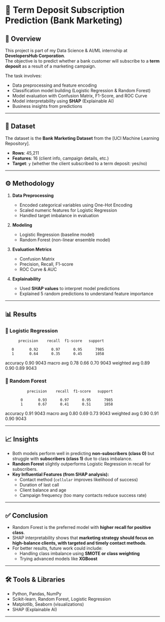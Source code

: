 # 🏦 Term Deposit Subscription Prediction (Bank Marketing)

## 📌 Overview
This project is part of my Data Science & AI/ML internship at **DevelopersHub Corporation**.  
The objective is to predict whether a bank customer will subscribe to a **term deposit** as a result of a marketing campaign.  

The task involves:
- Data preprocessing and feature encoding  
- Classification model building (Logistic Regression & Random Forest)  
- Model evaluation with Confusion Matrix, F1-Score, and ROC Curve  
- Model interpretability using **SHAP** (Explainable AI)  
- Business insights from predictions  

---

## 📂 Dataset
The dataset is the **Bank Marketing Dataset** from the [UCI Machine Learning Repository].  

- **Rows**: 45,211  
- **Features**: 16 (client info, campaign details, etc.)  
- **Target**: `y` (whether the client subscribed to a term deposit: yes/no)  

---

## ⚙️ Methodology
1. **Data Preprocessing**  
   - Encoded categorical variables using One-Hot Encoding  
   - Scaled numeric features for Logistic Regression  
   - Handled target imbalance in evaluation  

2. **Modeling**  
   - Logistic Regression (baseline model)  
   - Random Forest (non-linear ensemble model)  

3. **Evaluation Metrics**  
   - Confusion Matrix  
   - Precision, Recall, F1-score  
   - ROC Curve & AUC  

4. **Explainability**  
   - Used **SHAP values** to interpret model predictions  
   - Explained 5 random predictions to understand feature importance  

---

## 📊 Results

### 🔹 Logistic Regression
          precision    recall  f1-score   support

       0       0.92      0.97      0.95      7985
       1       0.64      0.35      0.45      1058

accuracy                           0.90      9043
macro avg      0.78      0.66      0.70      9043
weighted avg   0.89      0.90      0.89      9043



### 🔹 Random Forest
              precision    recall  f1-score   support

           0       0.93      0.97      0.95      7985
           1       0.67      0.41      0.51      1058

accuracy                               0.91      9043
macro avg          0.80      0.69      0.73      9043
weighted avg       0.90      0.91      0.90      9043


---

## 📈 Insights
- Both models perform well in predicting **non-subscribers (class 0)** but struggle with **subscribers (class 1)** due to class imbalance.  
- **Random Forest** slightly outperforms Logistic Regression in recall for subscribers.  
- **Key Influential Features (from SHAP analysis):**
  - Contact method (`cellular` improves likelihood of success)  
  - Duration of last call  
  - Client balance and age  
  - Campaign frequency (too many contacts reduce success rate)  

---

## ✅ Conclusion
- Random Forest is the preferred model with **higher recall for positive class**.  
- SHAP interpretability shows that **marketing strategy should focus on high-balance clients, with targeted and timely contact methods**.  
- For better results, future work could include:
  - Handling class imbalance using **SMOTE or class weighting**  
  - Trying advanced models like **XGBoost**  

---

## 🛠️ Tools & Libraries
- Python, Pandas, NumPy  
- Scikit-learn, Random Forest, Logistic Regression  
- Matplotlib, Seaborn (visualizations)  
- SHAP (Explainable AI)  

---
